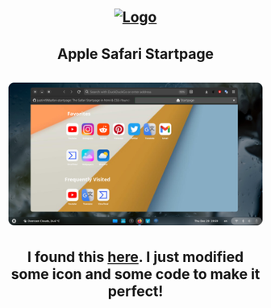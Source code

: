 
<h1 align="center">
  <a href="https://github.com/justinl99/safari-startpage/"><img src="https://media.discordapp.net/attachments/921011982465896518/1058009541519888454/3917032.png?width=200&height=200" alt="Logo"></a>
</h1>

<h1 align="center">Apple Safari Startpage</h1>

<h1 align="center">
  <a href="https://github.com/justinl99/safari-startpage/"><img src="/screenshot.png" alt="Scrsht"></a>
</h1>

<h1 align="center">I found this <a href="https://github.com/denizjcan/Firefox-Safari-15-Theme">here</a>. I just modified some icon and some code to make it perfect!
</h1>

